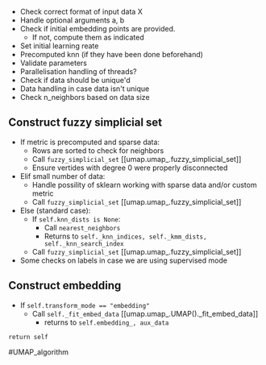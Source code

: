 - Check correct format of input data X
- Handle optional arguments a, b
- Check if initial embedding points are provided.
	- If not, compute them as indicated
- Set initial learning reate
- Precomputed knn (if they have been done beforehand)
- Validate parameters
- Parallelisation handling of threads?
- Check if data should be unique'd
- Data handling in case data isn't unique
- Check n_neighbors based on data size

## Construct fuzzy simplicial set

- If metric is precomputed and sparse data:
	- Rows are sorted to check for neighbors
	- Call `fuzzy_simplicial_set` [[umap.umap_.fuzzy_simplicial_set]]
	- Ensure vertides with degree 0 were properly disconnected
- Elif small number of data:
	- Handle possility of sklearn working with sparse data and/or custom metric
	- Call `fuzzy_simplicial_set` [[umap.umap_.fuzzy_simplicial_set]]
- Else (standard case):
	- If `self.knn_dists is None`:
		- Call `nearest_neighbors` 
		- Returns to `self._knn_indices, self._kmm_dists, self._knn_search_index`
	- Call `fuzzy_simplicial_set` [[umap.umap_.fuzzy_simplicial_set]]
- Some checks on labels in case we are using supervised mode

## Construct embedding
- If `self.transform_mode == "embedding"`
	- Call `self._fit_embed_data` [[umap.umap_.UMAP()._fit_embed_data]]
		- returns to `self.embedding_, aux_data`


`return self` 



#UMAP_algorithm

